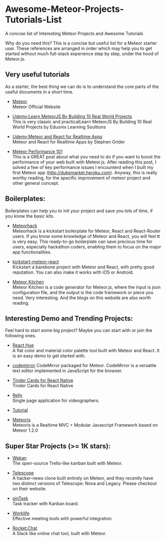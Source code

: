 # Awesome-Meteor-Projects-Tutorials-List
A concise list of Interesting Meteor Projects and Awesome Tutorials

Why do you need this? This is a concise but useful list for a Meteor starter user. These references are arranged in order which may help you to get started without much full-stack experience step by step, under the hood of Meteor.js.

## Very useful tutorials
As a starter, the best thing we can do is to understand the core parts of the useful documents in a short time. 

* [Meteor](https://www.meteor.com/) <br>
Meteor Official Website

* [Udemy:Learn MeteorJS By Building 10 Real World Projects](https://www.udemy.com/learn-meteorjs-by-building-10-real-world-projects/learn/v4/overview) </br>
This is very claasic and practicalLearn MeteorJS By Building 10 Real World Projects by Eduonix Learning Soultions

* [Udemy:Meteor and React for Realtime Apps](https://www.udemy.com/meteor-react-tutorial/learn/v4/overview) </br>
Meteor and React for Realtime Apps by Stephen Grider

* [Meteor Performance 101](https://kadira.io/academy/meteor-performance-101) </br>
This is a GREAT post about what you need to do if you want to boost the performance of your web built with Meteor.js. After reading this post, I solved a few of key performance issues I encounterd when I built my first Meteor app (http://dukemarket.heroku.com). Anyway, this is really worthy reading, for the specific improvement of meteor project and other general concept.

## Boilerplates:
Boilerplates can help you to init your project and save you lots of time, if you know the basic kits.

* [Meteorhack](https://github.com/gongbaochicken/Meteorhack) <br>
Meteorhack is a kickstart boilerplate for Meteor, React and React-Router users. If you know some knowledge of Meteor and React, you will feel tt is very easy. This ready-to-go boilerplate can save precious time for users, especially hackathon coders, enabling them to focus on the major app functionalities.

* [kickstart-meteor-react](https://github.com/thereactivestack-legacy/kickstart-meteor-react) <br>
Kickstart a barebone project with Meteor and React, with pretty good reputation. You can also make it works with iOS or Android.

* [Meteor Kitchen](http://www.meteorkitchen.com/examples) <br>
Meteor Kitchen is a code generator for Meteor.js, where the input is json configuration file, and the output is the code framework or piece you need. Very interesting. And the blogs on this website are also worth reading.

## Interesting Demo and Trending Projects:
Feel hard to start some big project? Maybe you can start with or join the following ones. 

* [React Hue](https://github.com/gongbaochicken/React-Hue) <br>
A flat color and material color palette tool built with Meteor and React. It is an easy demo to get started with.

* [codemirror](https://github.com/perak/codemirror)
CodeMirror packaged for Meteor. CodeMirror is a versatile text editor implemented in JavaScript for the browser.

* [Tinder Cards for React Native](https://github.com/meteor-factory/react-native-tinder-swipe-cards) <br>
Tinder Cards for React Native

* [Relly](http://reel.ly) <br>
Single page application for videographers.

* [Tutorial](http://www.itjiaoshou.com/meteor-react-layout-and-flow-router-study.html) <br>

* [Meteoris](https://github.com/meteoris/meteoris) <br>
Meteoris is a Realtime MVC + Modular Javascript Framework based on Meteor 1.2.0


## Super Star Projects (>= 1K stars):
* [Wekan](https://github.com/wekan/wekan) <br>
The open-source Trello-like kanban built with Meteor.

* [Telescope](http://www.telescopeapp.org/) <br>
A hacker-news clone built entirely on Meteor, and they recently have two distinct versions of Telescope: Nova and Legacy. Please checkout on their website.

* [pinTask](https://pintask.me/) <br>
Task tracker with Kanban board.

* [Worklife](http://worklife.wpengine.com/) <br>
Effective meeting tools with powerful integration

* [Rocket.Chat](https://github.com/RocketChat/Rocket.Chat) <br>
A Slack like online chat tool, built with Meteor.
